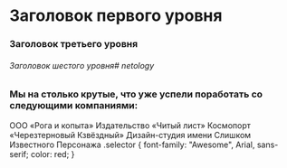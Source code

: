 #  Заголовок первого уровня
### Заголовок третьего уровня
###### Заголовок шестого уровня# netology
### Мы на столько крутые, что уже успели поработать со следующими компаниями:

ООО «Рога и копыта»
Издательство «Читый лист»
Космопорт «Черезтерновый Кзвёздный»
Дизайн-студия имени Слишком Известного Персонажа
.selector {
  font-family: "Awesome", Arial, sans-serif;
  color: red;
}
